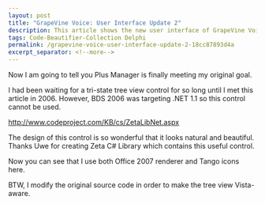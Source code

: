 ```yaml
---
layout: post
title: "GrapeVine Voice: User Interface Update 2"
description: This article shows the new user interface of GrapeVine Voice.
tags: Code-Beautifier-Collection Delphi
permalink: /grapevine-voice-user-interface-update-2-18cc87893d4a
excerpt_separator: <!--more-->
---
```

Now I am going to tell you Plus Manager is finally meeting my original goal.

I had been waiting for a tri-state tree view control for so long until I met this article in 2006. However, BDS 2006 was targeting .NET 1.1 so this control cannot be used.

http://www.codeproject.com/KB/cs/ZetaLibNet.aspx

The design of this control is so wonderful that it looks natural and beautiful. Thanks Uwe for creating Zeta C# Library which contains this useful control.

Now you can see that I use both Office 2007 renderer and Tango icons here.

BTW, I modify the original source code in order to make the tree view Vista-aware.
<!--more-->